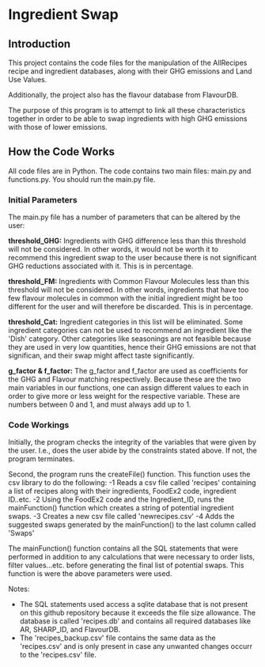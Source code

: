 # Ingredient Swap

## Introduction
This project contains the code files for the manipulation of the AllRecipes recipe and ingredient databases, along with their GHG emissions and Land Use Values.

Additionally, the project also has the flavour database from FlavourDB.

The purpose of this program is to attempt to link all these characteristics together in order to be able to swap ingredients with high GHG emissions with those of lower emissions.

## How the Code Works
All code files are in Python. The code contains two main files: main.py and functions.py. You should run the main.py file. 

### Initial Parameters ###
The main.py file has a number of parameters that can be altered by the user:

**threshold_GHG:** 
Ingredients with GHG difference less than this threshold will not be considered. In other words, it would not be worth it to recommend this ingredient swap to the user because there is not significant GHG reductions associated with it. This is in percentage.

**threshold_FM:**
Ingredients with Common Flavour Molecules less than this threshold will not be considered. In other words, ingredients that have too few flavour molecules in common with the initial ingredient might be too different for the user and will therefore be discarded. This is in percentage.

**threshold_Cat:**
Ingredient categories in this list will be eliminated. Some ingredient categories can not be used to recommend an ingredient like the 'Dish' category. Other categories like seasonings are not feasible because they are used in very low quantities, hence their GHG emissions are not that significan, and their swap might affect taste significantly. 

**g_factor & f_factor:**
The g_factor and f_factor are used as coefficients for the GHG and Flavour matching respectively. Because these are the two main variables in our functions, one can assign different values to each in order to give more or less weight for the respective variable. 
These are numbers between 0 and 1, and must always add up to 1.

### Code Workings ###
Initially, the program checks the integrity of the variables that were given by the user. I.e., does the user abide by the constraints stated above. If not, the program terminates.

Second, the program runs the createFile() function. This function uses the csv library to do the following:
-1 Reads a csv file called 'recipes' containing a list of recipes along with their ingredients, FoodEx2 code, ingredient ID..etc.
-2 Using the FoodEx2 code and the Ingredient_ID, runs the mainFunction() function which creates a string of potential ingredient swaps.
-3 Creates a new csv file called 'newrecipes.csv'
-4 Adds the suggested swaps generated by the mainFunction() to the last column called 'Swaps'

The mainFunction() function contains all the SQL statements that were performed in addition to any calculations that were necessary to order lists, filter values...etc. before generating the final list of potential swaps. This function is were the above parameters were used.

Notes: 
- The SQL statements used access a sqlite database that is not present on this github repository because it exceeds the file size allowance. The database is called 'recipes.db' and contains all required databases like AR, SHARP_ID, and FlavourDB.
- The 'recipes_backup.csv' file contains the same data as the 'recipes.csv' and is only present in case any unwanted changes occurr to the 'recipes.csv' file.

